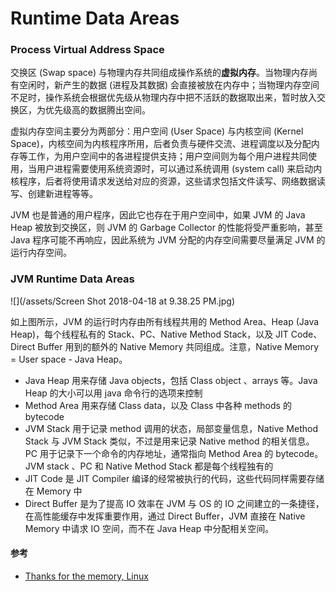 # Runtime Data Areas

### Process Virtual Address Space

交换区 \(Swap space\) 与物理内存共同组成操作系统的**虚拟内存**。当物理内存尚有空闲时，新产生的数据 \(进程及其数据\) 会直接被放在内存中；当物理内存空间不足时，操作系统会根据优先级从物理内存中把不活跃的数据取出来，暂时放入交换区，为优先级高的数据腾出空间。

虚拟内存空间主要分为两部分：用户空间 \(User Space\) 与内核空间 \(Kernel Space\)，内核空间为内核程序所用，后者负责与硬件交流、进程调度以及分配内存等工作，为用户空间中的各进程提供支持；用户空间则为每个用户进程共同使用，当用户进程需要使用系统资源时，可以通过系统调用 \(system call\) 来启动内核程序，后者将使用请求发送给对应的资源，这些请求包括文件读写、网络数据读写、创建新进程等等。

JVM 也是普通的用户程序，因此它也存在于用户空间中，如果 JVM 的 Java Heap 被放到交换区，则 JVM 的 Garbage Collector 的性能将受严重影响，甚至 Java 程序可能不再响应，因此系统为 JVM 分配的内存空间需要尽量满足 JVM 的运行内存空间。

### JVM Runtime Data Areas

![](/assets/Screen Shot 2018-04-18 at 9.38.25 PM.jpg)

如上图所示，JVM 的运行时内存由所有线程共用的 Method Area、Heap \(Java Heap\)，每个线程私有的 Stack、PC、Native Method Stack，以及 JIT Code、Direct Buffer 用到的额外的 Native Memory 共同组成。注意，Native Memory = User space - Java Heap。

* Java Heap 用来存储 Java objects，包括 Class object 、arrays 等。Java Heap 的大小可以用 java 命令行的选项来控制
* Method Area 用来存储 Class data，以及 Class 中各种 methods 的 bytecode
* JVM Stack 用于记录 method 调用的状态，局部变量信息，Native Method Stack 与 JVM Stack 类似，不过是用来记录 Native method 的相关信息。PC 用于记录下一个命令的内存地址，通常指向 Method Area 的 bytecode。JVM stack 、PC 和 Native Method Stack 都是每个线程独有的
* JIT Code 是 JIT Compiler 编译的经常被执行的代码，这些代码同样需要存储在 Memory 中
* Direct Buffer 是为了提高 IO 效率在 JVM 与 OS 的 IO 之间建立的一条捷径，在高性能缓存中发挥重要作用，通过 Direct Buffer，JVM 直接在 Native Memory 中请求 IO 空间，而不在 Java Heap 中分配相关空间。

#### 参考

* [Thanks for the memory, Linux](https://www.ibm.com/developerworks/library/j-nativememory-linux/)



